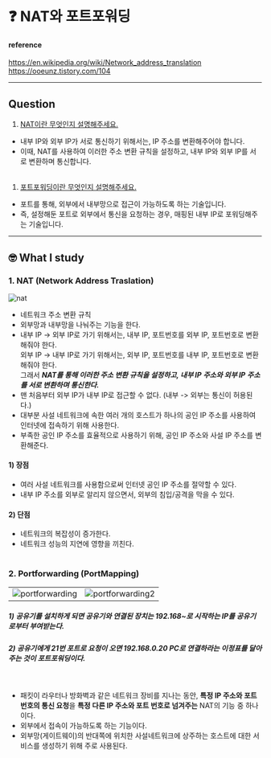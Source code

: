 # :question: NAT와 포트포워딩

#### reference
https://en.wikipedia.org/wiki/Network_address_translation<br>
https://ooeunz.tistory.com/104
<hr>

## Question
1. [NAT이란 무엇인지 설명해주세요.](#1-nat-network-address-traslation)
- 내부 IP와 외부 IP가 서로 통신하기 위해서는, IP 주소를 변환해주어야 합니다.
- 이때, NAT를 사용하여 이러한 주소 변환 규칙을 설정하고, 내부 IP와 외부 IP를 서로 변환하며 통신합니다.
<br><br>

1. [포트포워딩이란 무엇인지 설명해주세요.](#2-portforwarding-portmapping)
- 포트를 통해, 외부에서 내부망으로 접근이 가능하도록 하는 기술입니다.
- 즉, 설정해둔 포트로 외부에서 통신을 요청하는 경우, 매핑된 내부 IP로 포워딩해주는 기술입니다.
<hr>

## :nerd_face:	What I study
### 1. NAT (Network Address Traslation)
![nat](https://upload.wikimedia.org/wikipedia/commons/6/63/Network_Address_Translation_%28file2%29.jpg)
- 네트워크 주소 변환 규칙
- 외부망과 내부망을 나눠주는 기능을 한다.
- 내부 IP -> 외부 IP로 가기 위해서는, 내부 IP, 포트번호를 외부 IP, 포트번호로 변환해줘야 한다.<br>외부 IP -> 내부 IP로 가기 위해서는, 외부 IP, 포트번호를 내부 IP, 포트번호로 변환해줘야 한다. <br>그래서 ***NAT를 통해 이러한 주소 변환 규칙을 설정하고, 내부 IP 주소와 외부 IP 주소를 서로 변환하며 통신한다.***
- 맨 처음부터 외부 IP가 내부 IP로 접근할 수 없다. (내부 -> 외부는 통신이 허용된다.)
- 대부분 사설 네트워크에 속한 여러 개의 호스트가 하나의 공인 IP 주소를 사용하여 인터넷에 접속하기 위해 사용한다.
- 부족한 공인 IP 주소를 효율적으로 사용하기 위해, 공인 IP 주소와 사설 IP 주소를 변환해준다.

#### 1) 장점
- 여러 사설 네트워크를 사용함으로써 인터넷 공인 IP 주소를 절약할 수 있다.
- 내부 IP 주소를 외부로 알리지 않으면서, 외부의 침입/공격을 막을 수 있다.

#### 2) 단점
- 네트워크의 복잡성이 증가한다.
- 네트워크 성능의 지연에 영향을 끼친다.
<br><br>

### 2. Portforwarding (PortMapping)
| | |
|---|---|
|![portforwarding](https://img1.daumcdn.net/thumb/R1280x0/?scode=mtistory2&fname=https%3A%2F%2Fblog.kakaocdn.net%2Fdn%2FkB4pj%2FbtqDjHQjRGR%2F5qbbDDAcLKeI6PM1xxXWK0%2Fimg.png)|![portforwarding2](https://img1.daumcdn.net/thumb/R1280x0/?scode=mtistory2&fname=https%3A%2F%2Fblog.kakaocdn.net%2Fdn%2Fcgpupe%2FbtqDhvwvKrd%2FYPOxXh8Oj0jCzbbGafdLx1%2Fimg.png)| 
##### 1) 공유기를 설치하게 되면 공유기와 연결된 장치는 192.168~로 시작하는 IP를 공유기로부터 부여받는다.
##### 2) 공유기에게 21번 포트로 요청이 오면 192.168.0.20 PC로 연결하라는 이정표를 달아주는 것이 포트포워딩이다.
<br>

- 패킷이 라우터나 방화벽과 같은 네트워크 장비를 지나는 동안, **특정 IP 주소와 포트 번호의 통신 요청**을 **특정 다른 IP 주소와 포트 번호로 넘겨주는** NAT의 기능 중 하나이다.
- 외부에서 접속이 가능하도록 하는 기능이다.
- 외부망(게이트웨이)의 반대쪽에 위치한 사설네트워크에 상주하는 호스트에 대한 서비스를 생성하기 위해 주로 사용된다.
